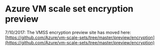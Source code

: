 # Azure VM scale set encryption preview

7/10/2017: The VMSS encryption preview site has moved here: [https://github.com/Azure/vm-scale-sets/tree/master/preview/encryption](https://github.com/Azure/vm-scale-sets/tree/master/preview/encryption)


